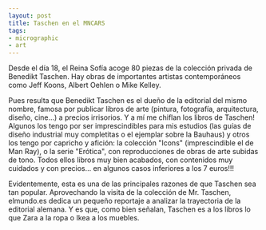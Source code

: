 ```yaml
---
layout: post
title: Taschen en el MNCARS
tags:
- micrographic
- art
---
```

Desde el día 18, el Reina Sofía acoge 80 piezas de la colección privada de Benedikt Taschen. Hay obras de importantes artistas contemporáneos como Jeff Koons, Albert Oehlen o Mike Kelley.

Pues resulta que Benedikt Taschen es el dueño de la editorial del mismo nombre, famosa por publicar libros de arte (pintura, fotografía, arquitectura, diseño, cine…) a precios irrisorios. Y a mí me chiflan los libros de Taschen! Algunos los tengo por ser imprescindibles para mis estudios (las guías de diseño industrial muy completitas o el ejemplar sobre la Bauhaus) y otros los tengo por capricho y afición: la colección "Icons" (imprescindible el de Man Ray), o la serie "Erótica", con reproducciones de obras de arte subidas de tono. Todos ellos libros muy bien acabados, con contenidos muy cuidados y con precios… en algunos casos inferiores a los 7 euros!!!

Evidentemente, esta es una de las principales razones de que Taschen sea tan popular. Aprovechando la visita de la colección de Mr. Taschen, elmundo.es dedica un pequeño reportaje a analizar la trayectoria de la editorial alemana. Y es que, como bien señalan, Taschen es a los libros lo que Zara a la ropa o Ikea a los muebles.
